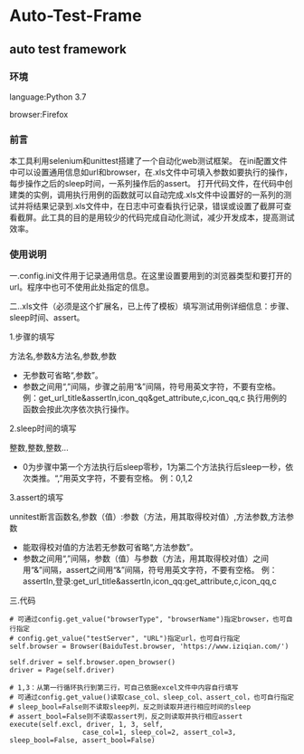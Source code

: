 # Auto-Test-Frame
## auto test framework
### 环境
language:Python 3.7 

browser:Firefox
### 前言
本工具利用selenium和unittest搭建了一个自动化web测试框架。
在ini配置文件中可以设置通用信息如url和browser，在.xls文件中可填入参数如要执行的操作，每步操作之后的sleep时间，一系列操作后的assert。
打开代码文件，在代码中创建类的实例，调用执行用例的函数就可以自动完成.xls文件中设置好的一系列的测试并将结果记录到.xls文件中，在日志中可查看执行记录，错误或设置了截屏可查看截屏。此工具的目的是用较少的代码完成自动化测试，减少开发成本，提高测试效率。
### 使用说明
一.config.ini文件用于记录通用信息。在这里设置要用到的浏览器类型和要打开的url。程序中也可不使用此处指定的信息。

二..xls文件（必须是这个扩展名，已上传了模板）填写测试用例详细信息：步骤、sleep时间、assert。

1.步骤的填写

方法名,参数&方法名,参数,参数
+ 无参数可省略“,参数”。
+ 参数之间用“,”间隔，步骤之前用“&”间隔，符号用英文字符，不要有空格。
例：get_url_title&assertIn,icon_qq&get_attribute,c,icon_qq,c
执行用例的函数会按此次序依次执行操作。  


2.sleep时间的填写

整数,整数,整数...
+ 0为步骤中第一个方法执行后sleep零秒，1为第二个方法执行后sleep一秒，依次类推。“,”用英文字符，不要有空格。
例：0,1,2


3.assert的填写

unnitest断言函数名,参数（值）:参数（方法，用其取得校对值）,方法参数,方法参数
+ 能取得校对值的方法若无参数可省略“,方法参数”。
+ 参数之间用“,”间隔，参数（值）与参数（方法，用其取得校对值）之间用“&”间隔，assert之间用“&”间隔，符号用英文字符，不要有空格。
例：assertIn,登录:get_url_title&assertIn,icon_qq:get_attribute,c,icon_qq,c

三.代码
```
# 可通过config.get_value("browserType", "browserName")指定browser，也可自行指定
# config.get_value("testServer", "URL")指定url，也可自行指定
self.browser = Browser(BaiduTest.browser, 'https://www.iziqian.com/')

self.driver = self.browser.open_browser()
driver = Page(self.driver)

# 1,3：从第一行循环执行到第三行，可自己依据excel文件中内容自行填写
# 可通过config.get_value()读取case_col、sleep_col、assert_col，也可自行指定
# sleep_bool=False则不读取sleep列，反之则读取并进行相应时间的sleep
# assert_bool=False则不读取assert列，反之则读取并执行相应assert
execute(self.excl, driver, 1, 3, self,
                  case_col=1, sleep_col=2, assert_col=3, sleep_bool=False, assert_bool=False)
```
